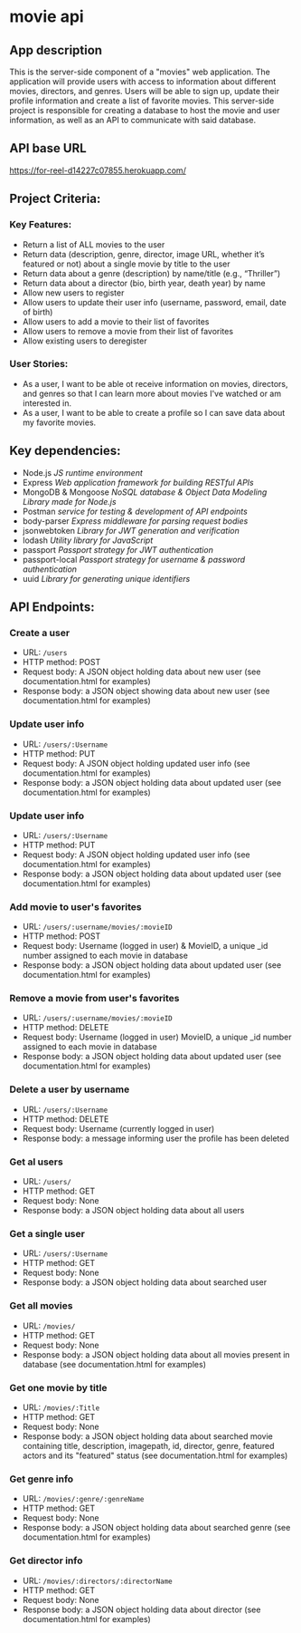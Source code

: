 # movie api
## App description
This is the server-side component of a "movies" web application. The application will provide users with access to information about different movies, directors, and genres. Users will be able to sign up, update their profile information and create a list of favorite movies. This server-side project is responsible for creating a database to host the movie and user information, as well as an API to communicate with said database.

## API base URL
https://for-reel-d14227c07855.herokuapp.com/

## Project Criteria:
### Key Features:
  + Return a list of ALL movies to the user
  + Return data (description, genre, director, image URL, whether it’s featured or not) about a single movie by title to the user
  + Return data about a genre (description) by name/title (e.g., “Thriller”)
  + Return data about a director (bio, birth year, death year) by name
  + Allow new users to register
  + Allow users to update their user info (username, password, email, date of birth)
  + Allow users to add a movie to their list of favorites
  + Allow users to remove a movie from their list of favorites
  + Allow existing users to deregister

### User Stories:
 - As a user, I want to be able ot receive information on movies, directors, and genres so that I can learn more about movies I've watched or am interested in.
 - As a user, I want to be able to create a profile so I can save data about my favorite movies. 


## Key dependencies:
- Node.js _JS runtime environment_
- Express _Web application framework for building RESTful APIs_
- MongoDB & Mongoose _NoSQL database & Object Data Modeling Library made for Node.js_ 
- Postman _service for testing & development of API endpoints_
- body-parser _Express middleware for parsing request bodies_
- jsonwebtoken _Library for JWT generation and verification_
- lodash _Utility library for JavaScript_
- passport _Passport strategy for JWT authentication_
- passport-local _Passport strategy for username & password authentication_
- uuid _Library for generating unique identifiers_

## API Endpoints:

### Create a user
- URL: `/users`
- HTTP method: POST
- Request body: A JSON object holding data about new user (see documentation.html for examples)
- Response body: a JSON object showing data about new user (see documentation.html for examples)

### Update user info
- URL: `/users/:Username`
- HTTP method: PUT
- Request body: A JSON object holding updated user info (see documentation.html for examples)
- Response body: a JSON object holding data about updated user (see documentation.html for examples)

### Update user info
- URL: `/users/:Username`
- HTTP method: PUT
- Request body: A JSON object holding updated user info (see documentation.html for examples)
- Response body: a JSON object holding data about updated user (see documentation.html for examples)

### Add movie to user's favorites
- URL: `/users/:username/movies/:movieID`
- HTTP method: POST
- Request body: Username (logged in user) & MovieID, a unique _id number assigned to each movie in database
- Response body: a JSON object holding data about updated user (see documentation.html for examples)

### Remove a  movie from user's favorites
- URL: `/users/:username/movies/:movieID`
- HTTP method: DELETE
- Request body:  Username (logged in user) MovieID, a unique _id number assigned to each movie in database
- Response body: a JSON object holding data about updated user (see documentation.html for examples)

### Delete a user by username
- URL: `/users/:Username`
- HTTP method: DELETE
- Request body: Username (currently logged in user)
- Response body: a message informing user the profile has been deleted

### Get al users
- URL: `/users/`
- HTTP method: GET
- Request body: None
- Response body: a JSON object holding data about all users

### Get a single user
- URL: `/users/:Username`
- HTTP method: GET
- Request body: None
- Response body: a JSON object holding data about searched user

### Get all movies
- URL: `/movies/`
- HTTP method: GET
- Request body: None
- Response body: a JSON object holding data about all movies present in database (see documentation.html for examples)

### Get one movie by title
- URL: `/movies/:Title`
- HTTP method: GET
- Request body: None
- Response body: a JSON object holding data about searched movie containing title, description, imagepath, id, director, genre, featured actors and its "featured" status (see documentation.html for examples)

### Get genre info
- URL: `/movies/:genre/:genreName`
- HTTP method: GET
- Request body: None
- Response body: a JSON object holding data about searched genre (see documentation.html for examples)

### Get director info
- URL: `/movies/:directors/:directorName`
- HTTP method: GET
- Request body: None
- Response body: a JSON object holding data about director (see documentation.html for examples)



